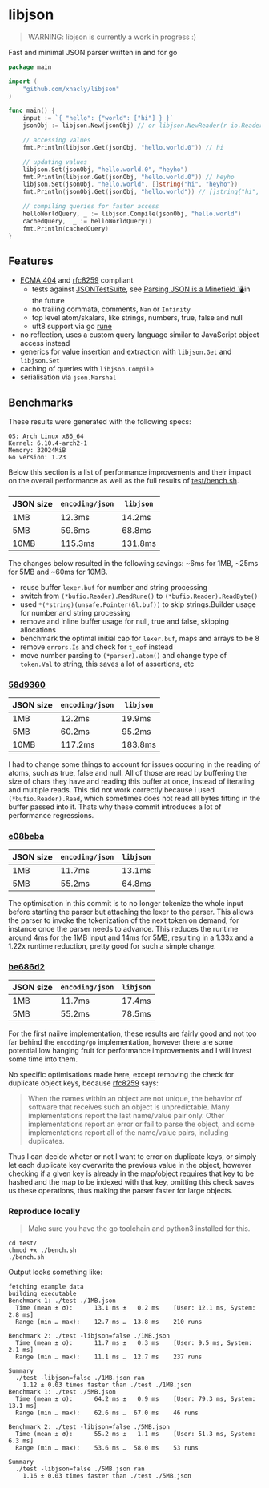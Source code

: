 # libjson

> WARNING: libjson is currently a work in progress :)

Fast and minimal JSON parser written in and for go

```go
package main

import (
    "github.com/xnacly/libjson"
)

func main() {
    input := `{ "hello": {"world": ["hi"] } }`
    jsonObj := libjson.New(jsonObj) // or libjson.NewReader(r io.Reader)

    // accessing values
    fmt.Println(libjson.Get(jsonObj, "hello.world.0")) // hi

    // updating values
    libjson.Set(jsonObj, "hello.world.0", "heyho")
    fmt.Println(libjson.Get(jsonObj, "hello.world.0")) // heyho
    libjson.Set(jsonObj, "hello.world", []string{"hi", "heyho"})
    fmt.Println(jsonObj.Get(jsonObj, "hello.world")) // []string{"hi", "heyho"}

    // compiling queries for faster access
    helloWorldQuery, _ := libjson.Compile(jsonObj, "hello.world")
    cachedQuery,  _ := helloWorldQuery()
    fmt.Println(cachedQuery)
}
```

## Features

- [ECMA 404](https://ecma-international.org/wp-content/uploads/ECMA-404_2nd_edition_december_2017.pdf)
  and [rfc8259](https://www.rfc-editor.org/rfc/rfc8259) compliant
  - tests against [JSONTestSuite](https://github.com/nst/JSONTestSuite), see
    [Parsing JSON is a Minefield
    💣](https://seriot.ch/projects/parsing_json.html)in the future
  - no trailing commata, comments, `Nan` or `Infinity`
  - top level atom/skalars, like strings, numbers, true, false and null
  - uft8 support via go [rune](https://go.dev/blog/strings)
- no reflection, uses a custom query language similar to JavaScript object access instead
- generics for value insertion and extraction with `libjson.Get` and `libjson.Set`
- caching of queries with `libjson.Compile`
- serialisation via `json.Marshal`

## Benchmarks

These results were generated with the following specs:

```text
OS: Arch Linux x86_64
Kernel: 6.10.4-arch2-1
Memory: 32024MiB
Go version: 1.23
```

Below this section is a list of performance improvements and their impact on
the overall performance as well as the full results of
[test/bench.sh](test/bench.sh).

### []()

| JSON size | `encoding/json` | `libjson` |
| --------- | --------------- | --------- |
| 1MB       | 12.3ms          | 14.2ms    |
| 5MB       | 59.6ms          | 68.8ms    |
| 10MB      | 115.3ms         | 131.8ms   |

The changes below resulted in the following savings: \~6ms for 1MB, \~25ms for
5MB and \~60ms for 10MB.

- reuse buffer `lexer.buf` for number and string processing
- switch from `(*bufio.Reader).ReadRune()` to `(*bufio.Reader).ReadByte()`
- used `*(*string)(unsafe.Pointer(&l.buf))` to skip strings.Builder usage for
  number and string processing
- remove and inline buffer usage for null, true and false, skipping allocations
- benchmark the optimal initial cap for `lexer.buf`, maps and arrays to be 8
- remove `errors.Is` and check for `t_eof` instead
- move number parsing to `(*parser).atom()` and change type of `token.Val` to string,
  this saves a lot of assertions, etc

### [58d9360](https://github.com/xNaCly/libjson/commit/58d9360bae0576e761e021ee52035713206fdab1)

| JSON size | `encoding/json` | `libjson` |
| --------- | --------------- | --------- |
| 1MB       | 12.2ms          | 19.9ms    |
| 5MB       | 60.2ms          | 95.2ms    |
| 10MB      | 117.2ms         | 183.8ms   |

I had to change some things to account for issues occuring in the reading of
atoms, such as true, false and null. All of those are read by buffering the
size of chars they have and reading this buffer at once, instead of iterating
and multiple reads. This did not work correctly because i used
`(*bufio.Reader).Read`, which sometimes does not read all bytes fitting in the
buffer passed into it. Thats why these commit introduces a lot of performance
regressions.

### [e08beba](https://github.com/xNaCly/libjson/commit/e08bebada39441d9b6a20cb05251488ddce68285)

| JSON size | `encoding/json` | `libjson` |
| --------- | --------------- | --------- |
| 1MB       | 11.7ms          | 13.1ms    |
| 5MB       | 55.2ms          | 64.8ms    |

The optimisation in this commit is to no longer tokenize the whole input before
starting the parser but attaching the lexer to the parser. This allows the
parser to invoke the tokenization of the next token on demand, for instance
once the parser needs to advance. This reduces the runtime around 4ms for the
1MB input and 14ms for 5MB, resulting in a 1.33x and a 1.22x runtime reduction,
pretty good for such a simple change.

### [be686d2](https://github.com/xNaCly/libjson/commit/be686d2c85c07cdfa91295052db54001d8cd5cc8)

| JSON size | `encoding/json` | `libjson` |
| --------- | --------------- | --------- |
| 1MB       | 11.7ms          | 17.4ms    |
| 5MB       | 55.2ms          | 78.5ms    |

For the first naiive implementation, these results are fairly good and not too
far behind the `encoding/go` implementation, however there are some potential
low hanging fruit for performance improvements and I will invest some time into
them.

No specific optimisations made here, except removing the check for duplicate
object keys, because
[rfc8259](https://www.rfc-editor.org/rfc/rfc8259) says:

> When the names within an object are not
> unique, the behavior of software that receives such an object is
> unpredictable. Many implementations report the last name/value pair only.
> Other implementations report an error or fail to parse the object, and some
> implementations report all of the name/value pairs, including duplicates.

Thus I can decide wheter or not I want to error on duplicate keys, or simply
let each duplicate key overwrite the previous value in the object, however
checking if a given key is already in the map/object requires that key to be
hashed and the map to be indexed with that key, omitting this check saves us
these operations, thus making the parser faster for large objects.

### Reproduce locally

> Make sure you have the go toolchain and python3 installed for this.

```shell
cd test/
chmod +x ./bench.sh
./bench.sh
```

Output looks something like:

```text
fetching example data
building executable
Benchmark 1: ./test ./1MB.json
  Time (mean ± σ):      13.1 ms ±   0.2 ms    [User: 12.1 ms, System: 2.8 ms]
  Range (min … max):    12.7 ms …  13.8 ms    210 runs

Benchmark 2: ./test -libjson=false ./1MB.json
  Time (mean ± σ):      11.7 ms ±   0.3 ms    [User: 9.5 ms, System: 2.1 ms]
  Range (min … max):    11.1 ms …  12.7 ms    237 runs

Summary
  ./test -libjson=false ./1MB.json ran
    1.12 ± 0.03 times faster than ./test ./1MB.json
Benchmark 1: ./test ./5MB.json
  Time (mean ± σ):      64.2 ms ±   0.9 ms    [User: 79.3 ms, System: 13.1 ms]
  Range (min … max):    62.6 ms …  67.0 ms    46 runs

Benchmark 2: ./test -libjson=false ./5MB.json
  Time (mean ± σ):      55.2 ms ±   1.1 ms    [User: 51.3 ms, System: 6.3 ms]
  Range (min … max):    53.6 ms …  58.0 ms    53 runs

Summary
  ./test -libjson=false ./5MB.json ran
    1.16 ± 0.03 times faster than ./test ./5MB.json
```
